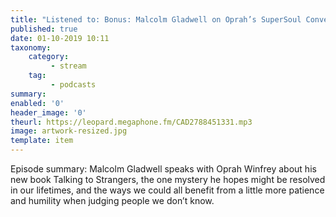```yaml
---
title: "Listened to: Bonus: Malcolm Gladwell on Oprah’s SuperSoul Conversations"
published: true
date: 01-10-2019 10:11
taxonomy:
    category:
         - stream
    tag:
         - podcasts
summary:
enabled: '0'
header_image: '0'
theurl: https://leopard.megaphone.fm/CAD2788451331.mp3
image: artwork-resized.jpg
template: item
---
```

 
Episode summary: Malcolm Gladwell speaks with Oprah Winfrey about his new book Talking to Strangers, the one mystery he hopes might be resolved in our lifetimes, and the ways we could all benefit from a little more patience and humility when judging people we don’t know.
